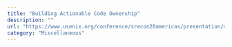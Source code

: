 ```yaml
---
title: "Building Actionable Code Ownership"
description: ""
url: "https://www.usenix.org/conference/srecon20americas/presentation/mukherji"
category: "Miscellaneous"
---
```

